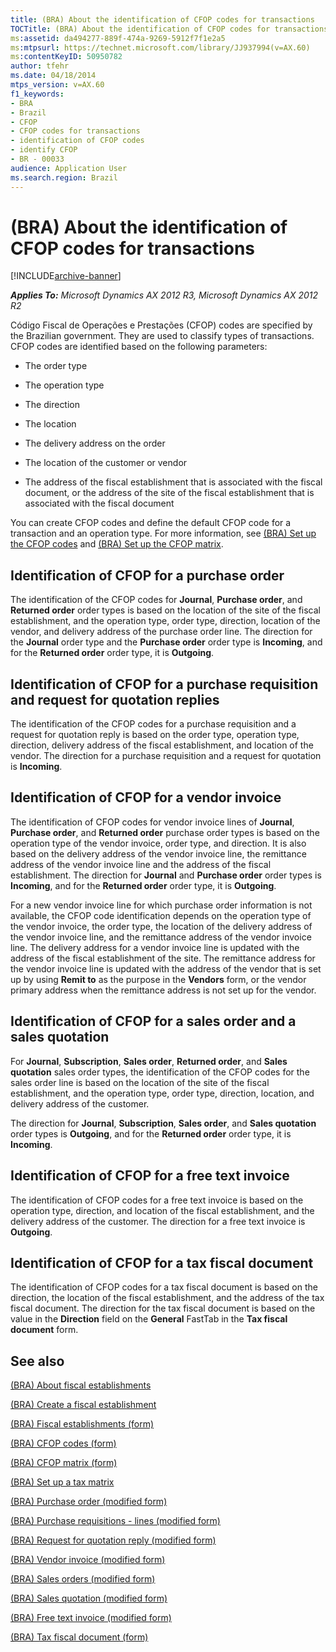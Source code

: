 ```yaml
---
title: (BRA) About the identification of CFOP codes for transactions
TOCTitle: (BRA) About the identification of CFOP codes for transactions
ms:assetid: da494277-889f-474a-9269-5912f7f1e2a5
ms:mtpsurl: https://technet.microsoft.com/library/JJ937994(v=AX.60)
ms:contentKeyID: 50950782
author: tfehr
ms.date: 04/18/2014
mtps_version: v=AX.60
f1_keywords:
- BRA
- Brazil
- CFOP
- CFOP codes for transactions
- identification of CFOP codes
- identify CFOP
- BR - 00033
audience: Application User
ms.search.region: Brazil
---
```


# (BRA) About the identification of CFOP codes for transactions 


[!INCLUDE[archive-banner](includes/archive-banner.md)]


_**Applies To:** Microsoft Dynamics AX 2012 R3, Microsoft Dynamics AX 2012 R2_

Código Fiscal de Operações e Prestações (CFOP) codes are specified by the Brazilian government. They are used to classify types of transactions. CFOP codes are identified based on the following parameters:

  - The order type

  - The operation type

  - The direction

  - The location

  - The delivery address on the order

  - The location of the customer or vendor

  - The address of the fiscal establishment that is associated with the fiscal document, or the address of the site of the fiscal establishment that is associated with the fiscal document

You can create CFOP codes and define the default CFOP code for a transaction and an operation type. For more information, see [(BRA) Set up the CFOP codes](bra-set-up-the-cfop-codes.md) and [(BRA) Set up the CFOP matrix](bra-set-up-the-cfop-matrix.md).

## Identification of CFOP for a purchase order

The identification of the CFOP codes for **Journal**, **Purchase order**, and **Returned order** order types is based on the location of the site of the fiscal establishment, and the operation type, order type, direction, location of the vendor, and delivery address of the purchase order line. The direction for the **Journal** order type and the **Purchase order** order type is **Incoming**, and for the **Returned order** order type, it is **Outgoing**.

## Identification of CFOP for a purchase requisition and request for quotation replies

The identification of the CFOP codes for a purchase requisition and a request for quotation reply is based on the order type, operation type, direction, delivery address of the fiscal establishment, and location of the vendor. The direction for a purchase requisition and a request for quotation is **Incoming**.

## Identification of CFOP for a vendor invoice

The identification of CFOP codes for vendor invoice lines of **Journal**, **Purchase order**, and **Returned order** purchase order types is based on the operation type of the vendor invoice, order type, and direction. It is also based on the delivery address of the vendor invoice line, the remittance address of the vendor invoice line and the address of the fiscal establishment. The direction for **Journal** and **Purchase order** order types is **Incoming**, and for the **Returned order** order type, it is **Outgoing**.

For a new vendor invoice line for which purchase order information is not available, the CFOP code identification depends on the operation type of the vendor invoice, the order type, the location of the delivery address of the vendor invoice line, and the remittance address of the vendor invoice line. The delivery address for a vendor invoice line is updated with the address of the fiscal establishment of the site. The remittance address for the vendor invoice line is updated with the address of the vendor that is set up by using **Remit to** as the purpose in the **Vendors** form, or the vendor primary address when the remittance address is not set up for the vendor.

## Identification of CFOP for a sales order and a sales quotation

For **Journal**, **Subscription**, **Sales order**, **Returned order**, and **Sales quotation** sales order types, the identification of the CFOP codes for the sales order line is based on the location of the site of the fiscal establishment, and the operation type, order type, direction, location, and delivery address of the customer.

The direction for **Journal**, **Subscription**, **Sales order**, and **Sales quotation** order types is **Outgoing**, and for the **Returned order** order type, it is **Incoming**.

## Identification of CFOP for a free text invoice

The identification of CFOP codes for a free text invoice is based on the operation type, direction, and location of the fiscal establishment, and the delivery address of the customer. The direction for a free text invoice is **Outgoing**.

## Identification of CFOP for a tax fiscal document

The identification of CFOP codes for a tax fiscal document is based on the direction, the location of the fiscal establishment, and the address of the tax fiscal document. The direction for the tax fiscal document is based on the value in the **Direction** field on the **General** FastTab in the **Tax fiscal document** form.

## See also

[(BRA) About fiscal establishments](bra-about-fiscal-establishments.md)

[(BRA) Create a fiscal establishment](bra-create-a-fiscal-establishment.md)

[(BRA) Fiscal establishments (form)](https://technet.microsoft.com/library/jj933531\(v=ax.60\))

[(BRA) CFOP codes (form)](https://technet.microsoft.com/library/jj933522\(v=ax.60\))

[(BRA) CFOP matrix (form)](https://technet.microsoft.com/library/jj933496\(v=ax.60\))

[(BRA) Set up a tax matrix](bra-set-up-a-tax-matrix.md)

[(BRA) Purchase order (modified form)](https://technet.microsoft.com/library/jj911277\(v=ax.60\))

[(BRA) Purchase requisitions - lines (modified form)](https://technet.microsoft.com/library/jj923406\(v=ax.60\))

[(BRA) Request for quotation reply (modified form)](https://technet.microsoft.com/library/jj730981\(v=ax.60\))

[(BRA) Vendor invoice (modified form)](https://technet.microsoft.com/library/jj898464\(v=ax.60\))

[(BRA) Sales orders (modified form)](https://technet.microsoft.com/library/jj911252\(v=ax.60\))

[(BRA) Sales quotation (modified form)](https://technet.microsoft.com/library/jj923173\(v=ax.60\))

[(BRA) Free text invoice (modified form)](https://technet.microsoft.com/library/jj933514\(v=ax.60\))

[(BRA) Tax fiscal document (form)](https://technet.microsoft.com/library/jj710428\(v=ax.60\))

  


